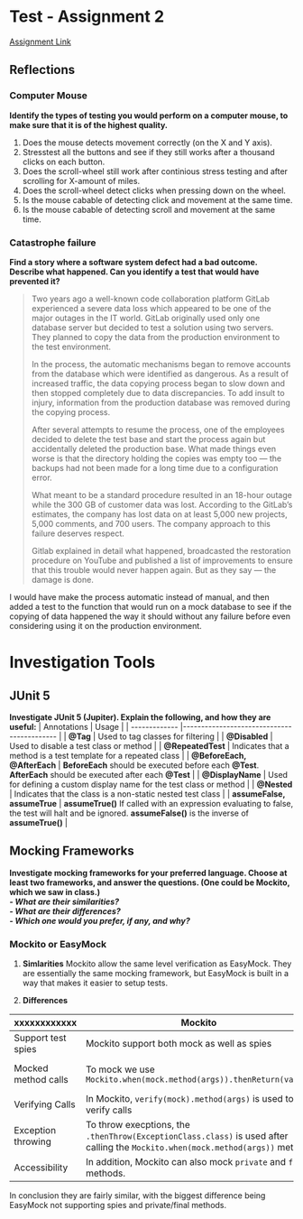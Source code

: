 # Test - Assignment 2 
[Assignment Link](https://app.peergrade.io/assignment/caf82028-e3c5-4dc1-b7ba-92e588bc7c51/attachment)   
  
  
## Reflections  
  
  
### Computer Mouse 
**Identify the types of testing you would perform on a computer mouse, to make sure that it is of the highest quality.**  

1. Does the mouse detects movement correctly (on the X and Y axis).
2. Stresstest all the buttons and see if they still works after a thousand clicks on each button.
3. Does the scroll-wheel still work after continious stress testing and after scrolling for X-amount of miles. 
4. Does the scroll-wheel detect clicks when pressing down on the wheel.
5. Is the mouse cabable of detecting click and movement at the same time.
6. Is the mouse cabable of detecting scroll and movement at the same time.
  
  
### Catastrophe failure
**Find a story where a software system defect had a bad outcome. Describe what happened. Can you identify a test that would have prevented it?**  
>Two years ago a well-known code collaboration platform GitLab experienced a severe data loss which appeared to be one of the major outages in the IT world. GitLab originally used only one database server but decided to test a solution using two servers. They planned to copy the data from the production environment to the test environment.
>
>In the process, the automatic mechanisms began to remove accounts from the database which were identified as dangerous. As a result of increased traffic, the data copying process began to slow down and then stopped completely due to data discrepancies. To add insult to injury, information from the production database was removed during the copying process.
>
>After several attempts to resume the process, one of the employees decided to delete the test base and start the process again but accidentally deleted the production base. What made things even worse is that the directory holding the copies was empty too — the backups had not been made for a long time due to a configuration error.
>
>What meant to be a standard procedure resulted in an 18-hour outage while the 300 GB of customer data was lost. According to the GitLab’s estimates, the company has lost data on at least 5,000 new projects, 5,000 comments, and 700 users. The company approach to this failure deserves respect.
>
>Gitlab explained in detail what happened, broadcasted the restoration procedure on YouTube and published a list of improvements to ensure that this trouble would never happen again. But as they say — the damage is done.

I would have make the process automatic instead of manual, and then added a test to the function that would run on a mock database to see if the copying of data happened the way it should without any failure before even considering using it on the production environment.
  
  
  
# Investigation Tools
## JUnit 5
**Investigate JUnit 5 (Jupiter). Explain the following, and how they are useful:**
| Annotations       | Usage                                                             |
| -------------     |-------------------------------------------                        |
| **@Tag**          | Used to tag classes for filtering                                 |
| **@Disabled**     | Used to disable a test class or method                            |
| **@RepeatedTest**  | Indicates that a method is a test template for a repeated class   |
| **@BeforeEach, @AfterEach** | **BeforeEach** should be executed before each **@Test**. **AfterEach** should be executed after each **@Test** |
| **@DisplayName** | Used for defining a custom display name for the test class or method |
| **@Nested** | Indicates that the class is a non-static nested test class |
| **assumeFalse, assumeTrue** | **assumeTrue()** If called with an expression evaluating to false, the test will halt and be ignored. **assumeFalse()** is the inverse of **assumeTrue()** |

## Mocking Frameworks
**Investigate mocking frameworks for your preferred language. Choose at least
two frameworks, and answer the questions. (One could be Mockito, which
we saw in class.)**  
***- What are their similarities?**  
**- What are their differences?**  
**- Which one would you prefer, if any, and why?***

### Mockito or EasyMock
1. **Simlarities**
Mockito allow the same level verification as EasyMock. They are essentially the same mocking framework, but EasyMock is built in a way that makes it easier to setup tests.


2. **Differences**  

|      xxxxxxxxxxxx                   | Mockito                                                 | EasyMock
| -------------           |-------------------------------------------                          | ---------------------------
| Support test spies      | Mockito support both mock as well as spies                          | EasyMock only supports mocks
| Mocked method calls     | To mock we use `Mockito.when(mock.method(args)).thenReturn(value)`  | In EasyMock, the `EasyMock.expect(mock.method(args)).andReturn(Value)` method for mocking a method call.
| Verifying Calls         | In Mockito, `verify(mock).method(args)` is used to verify calls | In EasyMock, `EasyMock.verify(mock)` is used for verifying calls to a mock. |
| Exception throwing      | To throw execptions, the `.thenThrow(ExceptionClass.class)` is used after calling the `Mockito.when(mock.method(args))` method | To throw exceptions, `.andThrow(new ExceptionClass())` is used after calling `EasyMock.expect(..)` |
| Accessibility | In addition, Mockito can also mock `private` and `final` methods. | EasyMock cannot mock `final` and `private` methods

In conclusion they are fairly similar, with the biggest difference being EasyMock not supporting spies and private/final methods.


